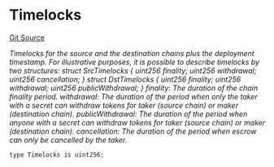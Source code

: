 # Timelocks
[Git Source](https://github.com/1inch/cross-chain-swap/blob/953335457652894d3aa7caf6353d8c55f2e2a675/contracts/libraries/TimelocksLib.sol)

*Timelocks for the source and the destination chains plus the deployment timestamp.
For illustrative purposes, it is possible to describe timelocks by two structures:
struct SrcTimelocks {
uint256 finality;
uint256 withdrawal;
uint256 cancellation;
}
struct DstTimelocks {
uint256 finality;
uint256 withdrawal;
uint256 publicWithdrawal;
}
finality: The duration of the chain finality period.
withdrawal: The duration of the period when only the taker with a secret can withdraw tokens for taker (source chain)
or maker (destination chain).
publicWithdrawal: The duration of the period when anyone with a secret can withdraw tokens for taker (source chain)
or maker (destination chain).
cancellation: The duration of the period when escrow can only be cancelled by the taker.*


```solidity
type Timelocks is uint256;
```

